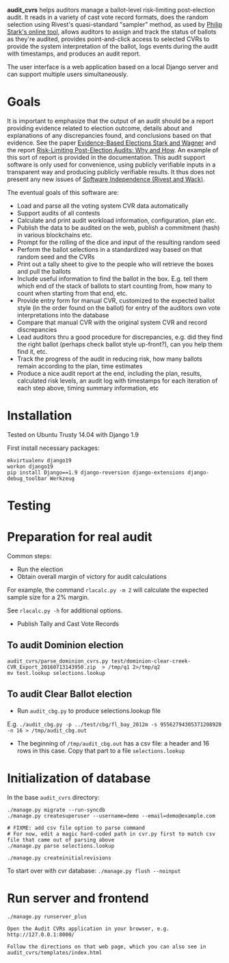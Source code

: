 **audit_cvrs** helps auditors manage a ballot-level risk-limiting post-election audit.
It reads in a variety of cast vote record formats,
does the random selection using Rivest's quasi-standard "sampler" method, as used by
[Philip Stark's online tool](https://www.stat.berkeley.edu/~stark/Java/Html/auditTools.htm),
allows auditors to assign and track the status of ballots as they're audited,
provides point-and-click access to selected CVRs to provide the system interpretation of the ballot,
logs events during the audit with timestamps, and produces an audit report.

The user interface is a web application based on a local Django server and can support multiple users simultaneously.

# Goals
It is important to emphasize that the output of an audit should be
a report providing evidence related to election outcome, details about and explanations of any discrepancies found,
and conclusions based on that evidence.  See the paper
[Evidence-Based Elections Stark and Wagner](http://www.stat.berkeley.edu/~stark/Preprints/evidenceVote12.pdf)
and the report [Risk-Limiting Post-Election Audits: Why and How](http://www.stat.berkeley.edu/~stark/Preprints/RLAwhitepaper12.pdf).
An example of this sort of report is provided in the documentation.
This audit support software is only used for convenience,
using publicly verifiable inputs in a transparent way and producing publicly verifiable results.
It thus does not present any new issues of
[Software Independence (Rivest and Wack)](http://people.csail.mit.edu/rivest/RivestWack-OnTheNotionOfSoftwareIndependenceInVotingSystems.pdf).

The eventual goals of this software are:

 * Load and parse all the voting system CVR data automatically
 * Support audits of all contests
 * Calculate and print audit workload information, configuration, plan etc.
 * Publish the data to be audited on the web, publish a commitment (hash) in various blockchains etc.
 * Prompt for the rolling of the dice and input of the resulting random seed
 * Perform the ballot selections in a standardized way based on that random seed and the CVRs
 * Print out a tally sheet to give to the people who will retrieve the boxes and pull the ballots
 * Include useful information to find the ballot in the box.  E.g. tell them which end of the stack of ballots to start counting from, how many to count when starting from that end, etc.
 * Provide entry form for manual CVR, customized to the expected ballot style (in the order found on the ballot) for entry of the auditors own vote interpretations into the database
 * Compare that manual CVR with the original system CVR and record discrepancies
 * Lead auditors thru a good procedure for discrepancies, e.g. did they find the right ballot (perhaps check ballot style up-front?), can you help them find it, etc.
 * Track the progress of the audit in reducing risk, how many ballots remain according to the plan, time estimates
 * Produce a nice audit report at the end, including the plan, results, calculated risk levels, an audit log with timestamps for each iteration of each step above, timing summary information, etc

# Installation

Tested on Ubuntu Trusty 14.04 with Django 1.9

First install necessary packages:

    mkvirtualenv django19
    workon django19
    pip install Django==1.9 django-reversion django-extensions django-debug_toolbar Werkzeug

# Testing

# Preparation for real audit

Common steps:

* Run the election
* Obtain overall margin of victory for audit calculations

For example, the command `rlacalc.py -m 2` will calculate the expected sample size for a 2% margin.

See `rlacalc.py -h` for additional options.

* Publish Tally and Cast Vote Records

## To audit Dominion election

    audit_cvrs/parse_dominion_cvrs.py test/dominion-clear-creek-CVR_Export_20160713143950.zip  > /tmp/q1 2>/tmp/q2
    mv test.lookup selections.lookup

## To audit Clear Ballot election

* Run `audit_cbg.py` to produce selections.lookup file

E.g. `./audit_cbg.py -p ../test/cbg/fl_bay_2012m -s 95562794305371208920 -n 16 > /tmp/audit_cbg.out`

* The beginning of `/tmp/audit_cbg.out` has a csv file: a header and 16 rows in this case. Copy that part to a file `selections.lookup`

# Initialization of database

In the base `audit_cvrs` directory:

    ./manage.py migrate --run-syncdb
    ./manage.py createsuperuser --username=demo --email=demo@example.com

    # FIXME: add csv file option to parse command
    # For now, edit a magic hard-coded path in cvr.py first to match csv file that came out of parsing above
    ./manage.py parse selections.lookup

    ./manage.py createinitialrevisions

To start over with cvr database: `./manage.py flush --noinput`

# Run server and frontend

    ./manage.py runserver_plus

    Open the Audit CVRs application in your browser, e.g. http://127.0.0.1:8000/

    Follow the directions on that web page, which you can also see in audit_cvrs/templates/index.html
